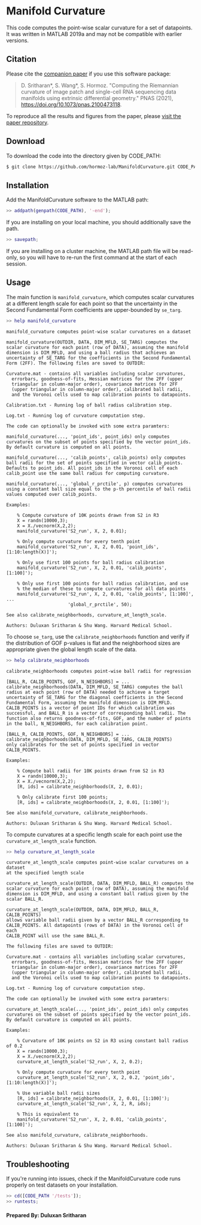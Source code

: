 # Manifold Curvature

This code computes the point-wise scalar curvature for a set of datapoints. It was written in MATLAB 2019a and may not be compatible with earlier versions.

## Citation

Please cite the [companion paper](https://doi.org/10.1073/pnas.2100473118) if you use this software package:

> D. Sritharan*, S. Wang*, S. Hormoz. "Computing the Riemannian curvature of image patch and single-cell RNA sequencing data manifolds using extrinsic differential geometry." PNAS (2021), https://doi.org/10.1073/pnas.2100473118.

To reproduce all the results and figures from the paper, please [visit the paper repository](https://.com/hormozlab/pnas_2021_curvature).

## Download

To download the code into the directory given by CODE_PATH:

```bash
$ git clone https://github.com/hormoz-lab/ManifoldCurvature.git CODE_PATH
```

## Installation

Add the ManifoldCurvature software to the MATLAB path:
	
```MATLAB
>> addpath(genpath(CODE_PATH), '-end');
```

If you are installing on your local machine, you should additionally save the path.

```MATLAB
>> savepath;
```

If you are installing on a cluster machine, the MATLAB path file will be read-only, so you will have to re-run the first command at the start of each session.

## Usage

The main function is `manifold_curvature`, which computes scalar curvatures at a different length scale for each point so that the uncertainty in the Second Fundamental Form coefficients are upper-bounded by `se_targ`.

```MATLAB
>> help manifold_curvature
```

    manifold_curvature computes point-wise scalar curvatures on a dataset
 
    manifold_curvature(OUTDIR, DATA, DIM_MFLD, SE_TARG) computes the 
    scalar curvature for each point (row of DATA), assuming the manifold 
    dimension is DIM_MFLD, and using a ball radius that achieves an
    uncertainty of SE_TARG for the coefficients in the Second Fundamental
    Form (2FF). The following files are saved to OUTDIR:
 
    Curvature.mat - contains all variables including scalar curvatures,
      errorbars, goodness-of-fits, Hessian matrices for the 2FF (upper 
      triangular in column-major order), covariance matrices for 2FF
      (upper triangular in column-major order), calibrated ball radii, 
      and the Voronoi cells used to map calibration points to datapoints.
 
    Calibration.txt - Running log of ball radius calibration step.
 
    Log.txt - Running log of curvature computation step.
 
    The code can optionally be invoked with some extra paramters:
 
    manifold_curvature(..., 'point_ids', point_ids) only computes
    curvatures on the subset of points specified by the vector point_ids. 
    By default curvature is computed on all points.
 
    manifold_curvature(..., 'calib_points', calib_points) only computes
    ball radii for the set of points specified in vector calib_points.
    Defaults to point_ids. All point_ids in the Voronoi cell of each
    calib_point use the same ball radius for computing curvature.
 
    manifold_curvature(..., 'global_r_prctile', p) computes curvatures 
    using a constant ball size equal to the p-th percentile of ball radii
    values computed over calib_points.
 
    Examples:
 
        % Compute curvature of 10K points drawn from S2 in R3
        X = randn(10000,3);
        X = X./vecnorm(X,2,2);
        manifold_curvature('S2_run', X, 2, 0.01);
 
        % Only compute curvature for every tenth point
        manifold_curvature('S2_run', X, 2, 0.01, 'point_ids', [1:10:length(X)]');
 
        % Only use first 100 points for ball radius calibration
        manifold_curvature('S2_run', X, 2, 0.01, 'calib_points', [1:100]');
 
        % Only use first 100 points for ball radius calibration, and use
        % the median of these to compute curvatures for all data points
        manifold_curvature('S2_run', X, 2, 0.01, 'calib_points', [1:100]', ...
                           'global_r_prctile', 50);
  
    See also calibrate_neighborhoods, curvature_at_length_scale.
 
    Authors: Duluxan Sritharan & Shu Wang. Harvard Medical School.

To choose `se_targ`, use the `calibrate_neighborhoods` function and verify if the distribution of GOF p-values is flat and the neighborhood sizes are appropriate given the global length scale of the data.

```MATLAB
>> help calibrate_neighborhoods
```

    calibrate_neighborhoods computes point-wise ball radii for regression
 
    [BALL_R, CALIB_POINTS, GOF, N_NEIGHBORS] = ...
    calibrate_neighborhoods(DATA, DIM_MFLD, SE_TARG) computes the ball 
    radius at each point (row of DATA) needed to achieve a target 
    uncertainty of SE_TARG for the diagonal coefficients in the Second 
    Fundamental Form, assuming the manifold dimension is DIM_MFLD. 
    CALIB_POINTS is a vector of point IDs for which calibration was 
    successful, and BALL_R is a vector of corresponding ball radii. The
    function also returns goodness-of-fits, GOF, and the number of points 
    in the ball, N_NEIGHBORS, for each calibration point.
 
    [BALL_R, CALIB_POINTS, GOF, N_NEIGHBORS] = ...
    calibrate_neighborhoods(DATA, DIM_MFLD, SE_TARG, CALIB_POINTS) 
    only calibrates for the set of points specified in vector CALIB_POINTS.
 
    Examples:
 
        % Compute ball radii for 10K points drawn from S2 in R3
        X = randn(10000,3);
        X = X./vecnorm(X,2,2);
        [R, ids] = calibrate_neighborhoods(X, 2, 0.01);
 
        % Only calibrate first 100 points;
        [R, ids] = calibrate_neighborhoods(X, 2, 0.01, [1:100]');
 
    See also manifold_curvature, calibrate_neighborhoods.
 
    Authors: Duluxan Sritharan & Shu Wang. Harvard Medical School.

To compute curvatures at a specific length scale for each point use the `curvature_at_length_scale` function.

```MATLAB
>> help curvature_at_length_scale
```

    curvature_at_length_scale computes point-wise scalar curvatures on a dataset
    at the specified length scale
 
    curvature_at_length_scale(OUTDIR, DATA, DIM_MFLD, BALL_R) computes the 
    scalar curvature for each point (row of DATA), assuming the manifold 
    dimension is DIM_MFLD, and using a constant ball radius given by the 
    scalar BALL_R.
 
    curvature_at_length_scale(OUTDIR, DATA, DIM_MFLD, BALL_R, CALIB_POINTS) 
    allows variable ball radii given by a vector BALL_R corresponding to
    CALIB_POINTS. All datapoints (rows of DATA) in the Voronoi cell of each
    CALIB_POINT will use the same BALL_R.
 
    The following files are saved to OUTDIR:
 
    Curvature.mat - contains all variables including scalar curvatures,
      errorbars, goodness-of-fits, Hessian matrices for the 2FF (upper 
      triangular in column-major order), covariance matrices for 2FF
      (upper triangular in column-major order), calibrated ball radii, 
      and the Voronoi cells used to map calibration points to datapoints.
 
    Log.txt - Running log of curvature computation step.
 
    The code can optionally be invoked with some extra paramters:
 
    curvature_at_length_scale(..., 'point_ids', point_ids) only computes
    curvatures on the subset of points specified by the vector point_ids. 
    By default curvature is computed on all points.
 
    Examples:
 
        % Curvature of 10K points on S2 in R3 using constant ball radius of 0.2
        X = randn(10000,3);
        X = X./vecnorm(X,2,2);
        curvature_at_length_scale('S2_run', X, 2, 0.2);
 
        % Only compute curvature for every tenth point
        curvature_at_length_scale('S2_run', X, 2, 0.2, 'point_ids', [1:10:length(X)]');
 
        % Use variable ball radii sizes
        [R, ids] = calibrate_neighborhoods(X, 2, 0.01, [1:100]');
        curvature_at_length_scale('S2_run', X, 2, R, ids);
 
        % This is equivalent to
        manifold_curvature('S2_run', X, 2, 0.01, 'calib_points', [1:100]');
  
    See also manifold_curvature, calibrate_neighborhoods.

    Authors: Duluxan Sritharan & Shu Wang. Harvard Medical School.

## Troubleshooting

If you're running into issues, check if the ManifoldCurvature code runs properly on test datasets on your installation.

```MATLAB
>> cd([CODE_PATH '/tests']);
>> runtests;
```

#### Prepared By: Duluxan Sritharan

